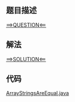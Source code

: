## 题目描述

[==>QUESTION<==](https://leetcode.cn/problems/check-if-two-string-arrays-are-equivalent/)

## 解法

[==>SOLUTION<==](https://leetcode.cn/problems/check-if-two-string-arrays-are-equivalent/solution/by-ac_oier-h0l6/)

## 代码

[ArrayStringsAreEqual.java](https://github.com/Marshal7cc/leetcode-java/blob/master/src/twopointers/ArrayStringsAreEqual.java)

